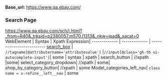 **Base_url:** https://www.qa.ebay.com/
### Search Page
https://www.qa.ebay.com/sch/i.html?_from=R40&_trksid=p2380057.m570.l1313&_nkw=ipad&_sacat=0                    
WebElement         | Syntax   | Xpath Expression|
------------- | -------------   | -------------------------
[search_box](https://github.corp.ebay.com/pboopathi/Xpath-CheatSheet/blob/master/search_box.png)  | `//tagname[@attributername='attributevalue']` |`//input[@class='gh-tb ui-autocomplete-input']`|
some  | syntax    | xpath |
search_button | //xpath |some|
select_category_dropdown| //xpath | some|
shop_by_category_button| //xpath | some
Model_categories_left_nav| `class name = x-refine__left__nav` | some
